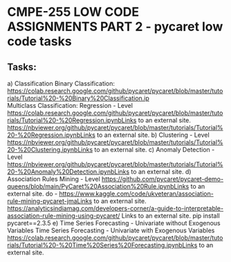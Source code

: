 # CMPE-255 LOW CODE ASSIGNMENTS PART 2 - pycaret low code tasks
## Tasks:

a) Classification
Binary Classification: https://colab.research.google.com/github/pycaret/pycaret/blob/master/tutorials/Tutorial%20-%20Binary%20Classification.ip <br/>
Multiclass Classification: 
Regression - Level
https://colab.research.google.com/github/pycaret/pycaret/blob/master/tutorials/Tutorial%20-%20Regression.ipynbLinks to an external site.
https://nbviewer.org/github/pycaret/pycaret/blob/master/tutorials/Tutorial%20-%20Regression.ipynbLinks to an external site.
b) 
Clustering - Level
https://nbviewer.org/github/pycaret/pycaret/blob/master/tutorials/Tutorial%20-%20Clustering.ipynbLinks to an external site.
c)
Anomaly Detection - Level
https://nbviewer.org/github/pycaret/pycaret/blob/master/tutorials/Tutorial%20-%20Anomaly%20Detection.ipynbLinks to an external site.
d) 
Association Rules Mining - Level
https://github.com/pycaret/pycaret-demo-queens/blob/main/PyCaret%20Association%20Rule.ipynbLinks to an external site.
do - https://www.kaggle.com/code/ukveteran/association-rule-mining-pycaret-jmaLinks to an external site.
https://analyticsindiamag.com/developers-corner/a-guide-to-interpretable-association-rule-mining-using-pycaret/
Links to an external site.
pip install pycaret==2.3.5
e) 
Time Series Forecasting - Univariate without Exogenous Variables
Time Series Forecasting - Univariate with Exogenous Variables
https://colab.research.google.com/github/pycaret/pycaret/blob/master/tutorials/Tutorial%20-%20Time%20Series%20Forecasting.ipynbLinks to an external site.
